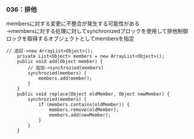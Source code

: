 ### 036：排他
membersに対する変更に不整合が発生する可能性がある       
    ->membersに対する処理に対してsynchronizedブロックを使用して排他制御     
ロックを取得するオブジェクトとしてmembersを指定     
```
// 追記->new ArrayList<Object>();
	private List<Object> members = new ArrayList<Object>();
	public void add(Object member) {
		// 追加->synchrozied(members)
		synchrozied(members) {
			members.add(member);
		}
	}
	public void replace(Object oldMember, Object newMember) {
		synchrozied(members) {
			if (members.contains(oldMember)) {
				members.remove(oldMember);
				members.add(newMember);
			}
		}
	}
```